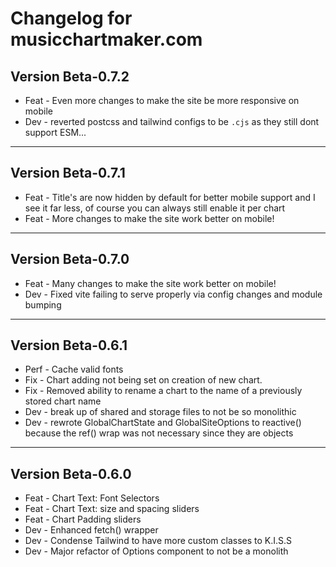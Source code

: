 # Changelog for musicchartmaker.com

## Version Beta-0.7.2

- Feat - Even more changes to make the site be more responsive on mobile
- Dev - reverted postcss and tailwind configs to be `.cjs` as they still dont support ESM...

---

## Version Beta-0.7.1

- Feat - Title's are now hidden by default for better mobile support and I see it far less, of course you can always still enable it per chart
- Feat - More changes to make the site work better on mobile!

---

## Version Beta-0.7.0

- Feat - Many changes to make the site work better on mobile!
- Dev - Fixed vite failing to serve properly via config changes and module bumping

---

## Version Beta-0.6.1

- Perf - Cache valid fonts
- Fix - Chart adding not being set on creation of new chart.
- Fix - Removed ability to rename a chart to the name of a previously stored chart name
- Dev - break up of shared and storage files to not be so monolithic
- Dev - rewrote GlobalChartState and GlobalSiteOptions to reactive() because the ref() wrap was not necessary since they are objects

---

## Version Beta-0.6.0

- Feat - Chart Text: Font Selectors
- Feat - Chart Text: size and spacing sliders
- Feat - Chart Padding sliders
- Dev - Enhanced fetch() wrapper
- Dev - Condense Tailwind to have more custom classes to K.I.S.S
- Dev - Major refactor of Options component to not be a monolith
